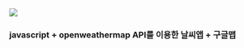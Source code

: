 <img src="https://capsule-render.vercel.app/api?type=egg&height=100&color=gradient&text=Weather%20Application&fontSize=50">

### javascript + openweathermap API를 이용한 날씨앱 + 구글맵

      

